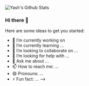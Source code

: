 
![Yash's Github Stats](https://github-readme-stats.vercel.app/api?username=ygarg704&show_icons=true&hide_border=true)

### Hi there 👋


Here are some ideas to get you started:

- 🔭 I’m currently working on 
- 🌱 I’m currently learning ...
- 👯 I’m looking to collaborate on ...
- 🤔 I’m looking for help with ...
- 💬 Ask me about ...
- 📫 How to reach me: ...
- 😄 Pronouns: ...
- ⚡ Fun fact: ...
-->
